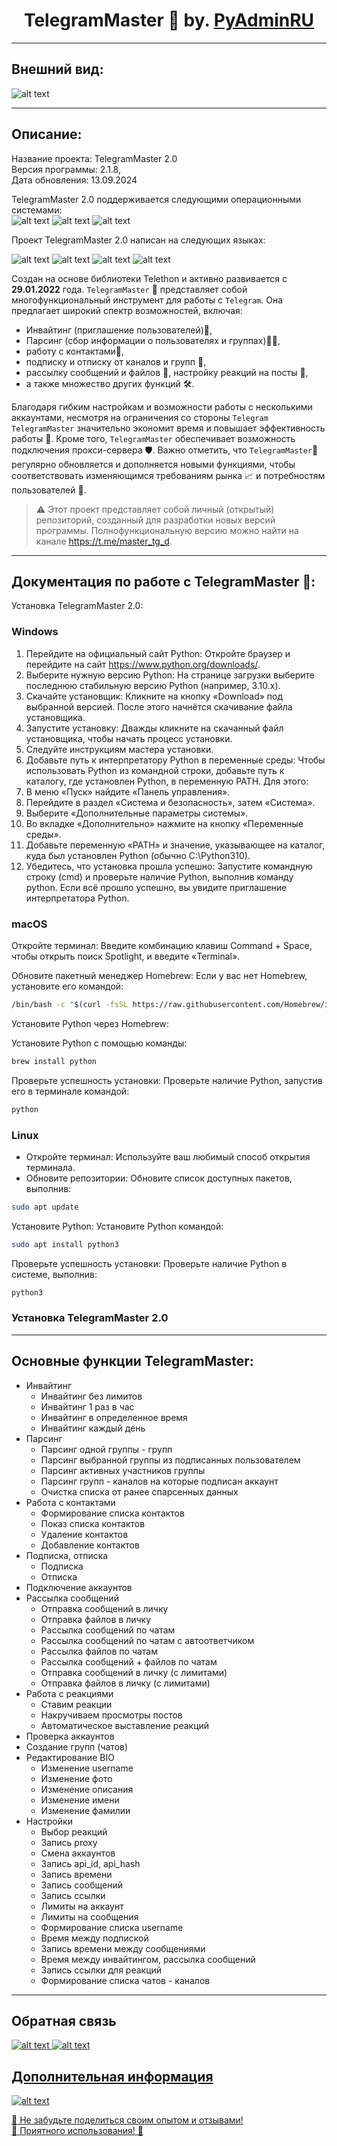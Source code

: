 <h1 align="center">TelegramMaster 🚀 by. <a href="https://t.me/PyAdminRU" target="_blank">PyAdminRU</a></h1>

<hr align="center"/>

<h2>Внешний вид:</h2>

![alt text](docs/static/images/TelegramMaster_2.png "TelegramMaster_2")

<hr align="center"/>

<h2>Описание:</h2>

Название проекта: TelegramMaster 2.0<br> 
Версия программы: 2.1.8,<br> 
Дата обновления: 13.09.2024<br>

TelegramMaster 2.0 поддерживается следующими операционными системами:<br>
![alt text](https://img.shields.io/badge/Linux-FCC624?style=for-the-badge&logo=linux&logoColor=black)
![alt text](https://img.shields.io/badge/mac%20os-000000?style=for-the-badge&logo=apple&logoColor=white)
![alt text](https://img.shields.io/badge/Windows-0078D6?style=for-the-badge&logo=windows&logoColor=white)

Проект TelegramMaster 2.0 написан на следующих языках:

![alt text](https://img.shields.io/badge/Python-14354C?style=for-the-badge&logo=python&logoColor=white)
![alt text](https://img.shields.io/badge/CSS-239120?&style=for-the-badge&logo=css3&logoColor=white)
![alt text](https://img.shields.io/badge/HTML5-E34F26?style=for-the-badge&logo=html5&logoColor=white)
![alt text](https://img.shields.io/badge/JavaScript-F7DF1E?style=for-the-badge&logo=JavaScript&logoColor=white)

Cоздан на основе библиотеки Telethon и активно развивается с <b>29.01.2022</b> года. 
<code>TelegramMaster</code> 🤖 представляет собой многофункциональный инструмент для работы с <code>Telegram</code>. 
Она предлагает широкий спектр возможностей, включая: 
- Инвайтинг (приглашение пользователей)💌, 
- Парсинг (сбор информации о пользователях и группах)🕵️‍♂️, 
- работу с контактами📇, 
- подписку и отписку от каналов и групп 🔔, 
- рассылку сообщений и файлов 📨, настройку реакций на 
посты 🧐, 
- а также множество других функций 🛠️. 

Благодаря гибким настройкам и возможности работы с несколькими 
аккаунтами, несмотря на ограничения со стороны <code>Telegram</code> <code>TelegramMaster</code> значительно экономит 
время и повышает эффективность работы 💼. Кроме того, <code>TelegramMaster</code> обеспечивает возможность подключения 
прокси-сервера 🛡️. Важно отметить, что <code>TelegramMaster</code>🚀 регулярно обновляется и дополняется новыми 
функциями, чтобы соответствовать изменяющимся требованиям рынка 📈 и потребностям пользователей 🤝.

> ⚠️ Этот проект представляет собой личный (открытый) репозиторий, созданный для разработки новых версий программы. Полнофункциональную
> версию можно найти на канале https://t.me/master_tg_d.

<hr align="center"/>

<h2>Документация по работе с TelegramMaster 🚀:</h2>

Установка TelegramMaster 2.0:

<h3>Windows</h3>

1. Перейдите на официальный сайт Python: Откройте браузер и перейдите на сайт https://www.python.org/downloads/.
2. Выберите нужную версию Python: На странице загрузки выберите последнюю стабильную версию Python (например, 3.10.x).
3. Скачайте установщик: Кликните на кнопку «Download» под выбранной версией. После этого начнётся скачивание файла установщика.
4. Запустите установку: Дважды кликните на скачанный файл установщика, чтобы начать процесс установки.
5. Следуйте инструкциям мастера установки.
6. Добавьте путь к интерпретатору Python в переменные среды: Чтобы использовать Python из командной строки, добавьте путь к каталогу, где установлен Python, в переменную PATH. Для этого:
7. В меню «Пуск» найдите «Панель управления».
8. Перейдите в раздел «Система и безопасность», затем «Система».
9. Выберите «Дополнительные параметры системы».
10. Во вкладке «Дополнительно» нажмите на кнопку «Переменные среды».
11. Добавьте переменную «PATH» и значение, указывающее на каталог, куда был установлен Python (обычно C:\Python310).
12. Убедитесь, что установка прошла успешно: Запустите командную строку (cmd) и проверьте наличие Python, выполнив команду python. Если всё прошло успешно, вы увидите приглашение интерпретатора Python.

<h3>macOS</h3>
Откройте терминал: Введите комбинацию клавиш Command + Space, чтобы открыть поиск Spotlight, и введите «Terminal».

Обновите пакетный менеджер Homebrew: Если у вас нет Homebrew, установите его командой:

```sh
/bin/bash -c "$(curl -fsSL https://raw.githubusercontent.com/Homebrew/install/HEAD/install.sh)"
```

Установите Python через Homebrew: 

Установите Python с помощью команды:

```sh
brew install python
```

Проверьте успешность установки: Проверьте наличие Python, запустив его в терминале командой:

```sh
python
```

<h3>Linux</h3>

- Откройте терминал: Используйте ваш любимый способ открытия терминала.
- Обновите репозитории: Обновите список доступных пакетов, выполнив:

```sh
sudo apt update
```

Установите Python: Установите Python командой:

```sh
sudo apt install python3
```

Проверьте успешность установки: Проверьте наличие Python в системе, выполнив:

```sh
python3
```

<h3>Установка TelegramMaster 2.0</h3>

<hr align="center"/>
<h2>Основные функции TelegramMaster:</h2>

- Инвайтинг
  - Инвайтинг без лимитов
  - Инвайтинг 1 раз в час
  - Инвайтинг в определенное время
  - Инвайтинг каждый день
- Парсинг
  - Парсинг одной группы - групп
  - Парсинг выбранной группы из подписанных пользователем
  - Парсинг активных участников группы
  - Парсинг групп - каналов на которые подписан аккаунт
  - Очистка списка от ранее спарсенных данных
- Работа с контактами
  - Формирование списка контактов
  - Показ списка контактов
  - Удаление контактов
  - Добавление контактов
- Подписка, отписка
  - Подписка
  - Отписка
- Подключение аккаунтов
- Рассылка сообщений
  - Отправка сообщений в личку
  - Отправка файлов в личку
  - Рассылка сообщений по чатам
  - Рассылка сообщений по чатам с автоответчиком
  - Рассылка файлов по чатам
  - Рассылка сообщений + файлов по чатам
  - Отправка сообщений в личку (с лимитами)
  - Отправка файлов в личку (с лимитами)
- Работа с реакциями
  - Ставим реакции
  - Накручиваем просмотры постов
  - Автоматическое выставление реакций
- Проверка аккаунтов
- Создание групп (чатов)
- Редактирование BIO
  - Изменение username
  - Изменение фото
  - Изменение описания
  - Изменение имени
  - Изменение фамилии
- Настройки
  - Выбор реакций
  - Запись proxy
  - Смена аккаунтов
  - Запись api_id, api_hash
  - Запись времени
  - Запись сообщений
  - Запись ссылки
  - Лимиты на аккаунт
  - Лимиты на сообщения
  - Формирование списка username
  - Время между подпиской
  - Запись времени между сообщениями
  - Время между инвайтингом, рассылка сообщений
  - Запись ссылки для реакций
  - Формирование списка чатов - каналов

<hr align="center"/>

<h2>Обратная связь</h2>

<a href="https://t.me/PyAdminRU" target="_blank">![alt text](https://img.shields.io/badge/Telegram-2CA5E0?style=for-the-badge&logo=telegram&logoColor=white)
<a href="https://github.com/pyadrus" target="_blank">![alt text](https://img.shields.io/badge/GitHub-100000?style=for-the-badge&logo=github&logoColor=white)

<h2>Дополнительная информация</h2>

<a href="https://t.me/master_tg_d" target="_blank">![alt text](https://img.shields.io/badge/Telegram-2CA5E0?style=for-the-badge&logo=telegram&logoColor=white)

📣 Не забудьте поделиться своим опытом и отзывами!<br>
🚀 Приятного использования! 🚀
